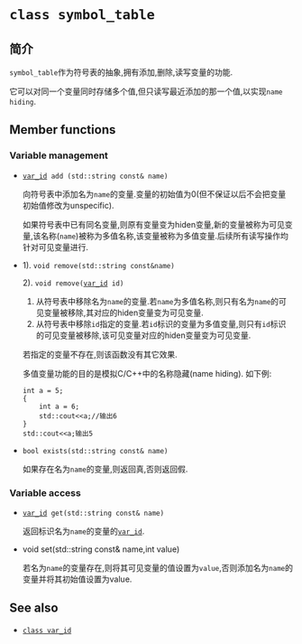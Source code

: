 [class_var_id]: class_var_id.md.html


# `class symbol_table`
## 简介
`symbol_table`作为符号表的抽象,拥有添加,删除,读写变量的功能.

它可以对同一个变量同时存储多个值,但只读写最近添加的那一个值,以实现`name hiding`.
## Member functions
### Variable management
* [`var_id`][class_var_id]` add (std::string const& name)`

  向符号表中添加名为`name`的变量.变量的初始值为0(但不保证以后不会把变量初始值修改为unspecific).

  如果符号表中已有同名变量,则原有变量变为hiden变量,新的变量被称为可见变量,该名称(`name`)被称为多值名称,该变量被称为多值变量.后续所有读写操作均针对可见变量进行.
* 1). `void remove(std::string const&name)`

  2). `void remove(`[`var_id`][class_var_id]` id)`

  1. 从符号表中移除名为`name`的变量.若`name`为多值名称,则只有名为`name`的可见变量被移除,其对应的hiden变量变为可见变量.
  2. 从符号表中移除`id`指定的变量.若`id`标识的变量为多值变量,则只有`id`标识的可见变量被移除,该可见变量对应的hiden变量变为可见变量.

  若指定的变量不存在,则该函数没有其它效果.

  多值变量功能的目的是模拟C/C++中的名称隐藏(name hiding).
  如下例:
  ```
  int a = 5;
  {
      int a = 6;
      std::cout<<a;//输出6
  }
  std::cout<<a;输出5
  ```
* `bool exists(std::string const& name)`

  如果存在名为`name`的变量,则返回真,否则返回假.

### Variable access
* [`var_id`][class_var_id]` get(std::string const& name)`

  返回标识名为`name`的变量的[`var_id`][class_var_id].
* void set(std::string const& name,int value)

  若名为`name`的变量存在,则将其可见变量的值设置为`value`,否则添加名为`name`的变量并将其初始值设置为value.

## See also
* [`class var_id`][class_var_id]
